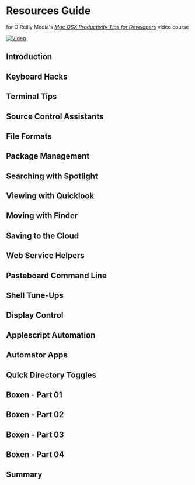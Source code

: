 # Resources Guide  
for O'Reilly Media's [_Mac OSX Productivity Tips for Developers_](http://shop.oreilly.com/product/110000007.do) video course

[![Video](http://akamaicovers.oreilly.com/images/110000007/cat.gif)](http://shop.oreilly.com/product/110000007.do)

## Introduction
 
## Keyboard Hacks
 
## Terminal Tips
 
## Source Control Assistants
 
## File Formats
 
## Package Management
 
## Searching with Spotlight
 
## Viewing with Quicklook
 
## Moving with Finder
 
## Saving to the Cloud
 
## Web Service Helpers
 
## Pasteboard Command Line
 
## Shell Tune-Ups
 
## Display Control
 
## Applescript Automation
 
## Automator Apps
 
## Quick Directory Toggles
 
## Boxen - Part 01
 
## Boxen - Part 02
 
## Boxen - Part 03
 
## Boxen - Part 04
 
## Summary
